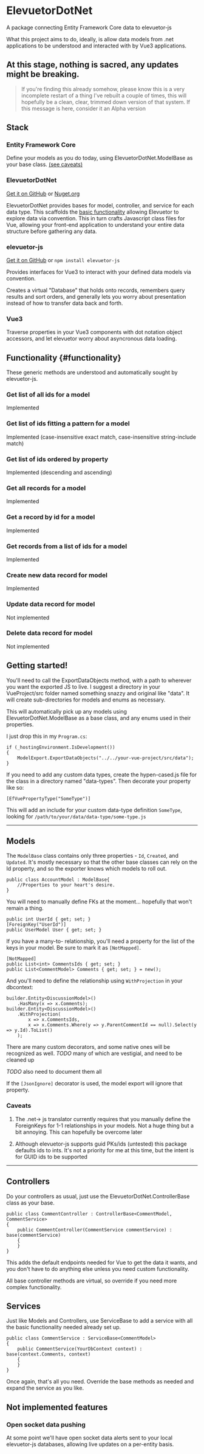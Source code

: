 # ElevuetorDotNet
A package connecting Entity Framework Core data to elevuetor-js

What this project aims to do, ideally, is allow data models from .net applications to be understood and interacted with by Vue3 applications. 

## At this stage, nothing is sacred, any updates might be breaking. 

> If you're finding this already somehow, please know this is a very incomplete restart of a thing I've rebuilt a couple of times, this will hopefully be a clean, clear, trimmed down version of that system. If this message is here, consider it an Alpha version

## Stack

### Entity Framework Core
Define your models as you do today, using ElevuetorDotNet.ModelBase as your base class. [(see caveats)](#caveats)

### ElevuetorDotNet 

[Get it on GitHub](https://github.com/freer4/elevuetor/elevuetor-dotnet) or [Nuget.org](https://www.nuget.org/packages/ElevuetorDotNet)

ElevuetorDotNet provides bases for model, controller, and service for each data type. This scaffolds the [basic functionality](#functionality) allowing Elevuetor to explore data via convention. This in turn crafts Javascript class files for Vue, allowing your front-end application to understand your entire data structure before gathering any data.

### elevuetor-js

[Get it on GitHub](https://github.com/freer4/elevuetor/elevuetor-js) or `npm install elevuetor-js`

Provides interfaces for Vue3 to interact with your defined data models via convention. 

Creates a virtual "Database" that holds onto records, remembers query results and sort orders, and generally lets you worry about presentation instead of how to transfer data back and forth.

### Vue3
Traverse properties in your Vue3 components with dot notation object accessors, and let elevuetor worry about asyncronous data loading.  

## Functionality {#functionality}
These generic methods are understood and automatically sought by elevuetor-js.

### Get list of all ids for a model
Implemented

### Get list of ids fitting a pattern for a model
Implemented (case-insensitive exact match, case-insensitive string-include match)

### Get list of ids ordered by property
Implemented (descending and ascending)

### Get all records for a model
Implemented

### Get a record by id for a model
Implemented

### Get records from a list of ids for a model
Implemented

### Create new data record for model
Implemented

### Update data record for model
Not implemented

### Delete data record for model
Not implemented

## Getting started!

You'll need to call the ExportDataObjects method, with a path to wherever you want the exported JS to live. I suggest a directory in your VueProject/src folder named something snazzy and original like "data". It will create sub-directories for models and enums as necessary.

This will automatically pick up any models using ElevuetorDotNet.ModelBase as a base class, and any enums used in their properties.

I just drop this in my `Program.cs`:

```
if (_hostingEnvironment.IsDevelopment())
{
    ModelExport.ExportDataObjects("../../your-vue-project/src/data");
}
```

If you need to add any custom data types, create the hypen-cased.js file for the class in a directory named "data-types". 
Then decorate your property like so: 
```
[EfVuePropertyType("SomeType")]
```
This will add an include for your custom data-type definition `SomeType`, looking for `/path/to/your/data/data-type/some-type.js`

---

## Models

The `ModelBase` class contains only three properties - `Id`, `Created`, and `Updated`. It's mostly necessary so that the other base classes can rely on the Id property, and so the exporter knows which models to roll out. 

```
public class AccountModel : ModelBase{
    //Properties to your heart's desire.
}
```

You will need to manually define FKs at the moment... hopefully that won't remain a thing. 

```
public int UserId { get; set; }
[ForeignKey("UserId")]
public UserModel User { get; set; }
```

If you have a many-to- relationship, you'll need a property for the list of the keys in your model. Be sure to mark it as `[NotMapped]`.

```
[NotMapped]
public List<int> CommentsIds { get; set; }
public List<CommentModel> Comments { get; set; } = new();
```

And you'll need to define the relationship using `WithProjection` in your dbcontext: 

```
builder.Entity<DiscussionModel>()
    .HasMany(x => x.Comments);
builder.Entity<DiscussionModel>()
    .WithProjection(
        x => x.CommentsIds,
        x => x.Comments.Where(y => y.ParentCommentId == null).Select(y => y.Id).ToList()
    );
```

There are many custom decorators, and some native ones will be recognized as well. *TODO* many of which are vestigial, and need to be cleaned up

*TODO* also need to document them all

If the `[JsonIgnore]` decorator is used, the model export will ignore that property.

### Caveats
1. The .net-> js translator currently requires that you manually define the ForeignKeys for 1-1 relationships in your models. Not a huge thing but a bit annoying. This can hopefully be overcome later

2. Although elevuetor-js supports guid PKs/ids (untested) this package defaults ids to ints. It's not a priority for me at this time, but the intent is for GUID ids to be supported
---

## Controllers

Do your controllers as usual, just use the ElevuetorDotNet.ControllerBase class as your base. 
```
public class CommentController : ControllerBase<CommentModel, CommentService>
{
    public CommentController(CommentService commentService) : base(commentService)
    {
    }
}
```

This adds the default endpoints needed for Vue to get the data it wants, and you don't have to do anything else unless you need custom functionality. 

All base controller methods are virtual, so override if you need more complex functionality.


## Services

Just like Models and Controllers, use ServiceBase to add a service with all the basic functionality needed already set up.

```
public class CommentService : ServiceBase<CommentModel>
{
    public CommentService(YourDbContext context) : base(context.Comments, context)
    {
    }
}

```

Once again, that's all you need. Override the base methods as needed and expand the service as you like. 

## Not implemented features

### Open socket data pushing
At some point we'll have open socket data alerts sent to your local elevuetor-js databases, allowing live updates on a per-entity basis.